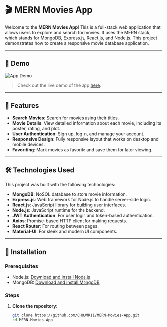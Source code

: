 # 🎬 MERN Movies App

Welcome to the **MERN Movies App**! This is a full-stack web application that allows users to explore and search for movies. It uses the MERN stack, which stands for MongoDB, Express.js, React.js, and Node.js. This project demonstrates how to create a responsive movie database application.

---

## 📸 Demo

![App Demo](assets/thumbs.png)

> Check out the live demo of the app [here](http://your-live-demo-link).

---

## 🚀 Features

- **Search Movies**: Search for movies using their titles.
- **Movie Details**: View detailed information about each movie, including its poster, rating, and plot.
- **User Authentication**: Sign up, log in, and manage your account.
- **Responsive Design**: Fully responsive layout that works on desktop and mobile devices.
- **Favoriting**: Mark movies as favorite and save them for later viewing.

---

## 🛠️ Technologies Used

This project was built with the following technologies:

- **MongoDB**: NoSQL database to store movie information.
- **Express.js**: Web framework for Node.js to handle server-side logic.
- **React.js**: JavaScript library for building user interfaces.
- **Node.js**: JavaScript runtime for the backend.
- **JWT Authentication**: For user login and token-based authentication.
- **Axios**: Promise-based HTTP client for making requests.
- **React Router**: For routing between pages.
- **Material-UI**: For sleek and modern UI components.

---

## 🧰 Installation

### Prerequisites

- Node.js: [Download and install Node.js](https://nodejs.org/)
- MongoDB: [Download and install MongoDB](https://www.mongodb.com/try/download/community)

### Steps

1. **Clone the repository**:
   ```bash
   git clone https://github.com/CHOUMR11/MERN-Movies-App.git
   cd MERN-Movies-App
